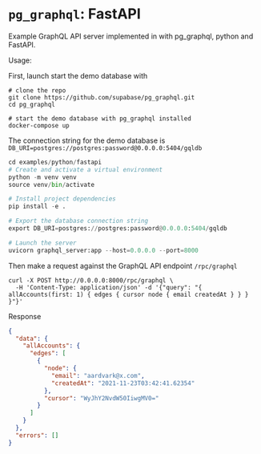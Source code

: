 # `pg_graphql`: FastAPI

Example GraphQL API server implemented in with pg_graphql, python and FastAPI.


Usage:

First, launch start the demo database with
```shell
# clone the repo
git clone https://github.com/supabase/pg_graphql.git
cd pg_graphql

# start the demo database with pg_graphql installed
docker-compose up
```

The connection string for the demo database is `DB_URI=postgres://postgres:password@0.0.0.0:5404/gqldb`


```python
cd examples/python/fastapi
# Create and activate a virtual environment
python -m venv venv
source venv/bin/activate

# Install project dependencies
pip install -e .

# Export the database connection string
export DB_URI=postgres://postgres:password@0.0.0.0:5404/gqldb

# Launch the server
uvicorn graphql_server:app --host=0.0.0.0 --port=8000
```

Then make a request against the GraphQL API endpoint `/rpc/graphql`

```shell
curl -X POST http://0.0.0.0:8000/rpc/graphql \
  -H 'Content-Type: application/json' -d '{"query": "{ allAccounts(first: 1) { edges { cursor node { email createdAt } } } }"}'
```

Response
```json
{
  "data": {
    "allAccounts": {
      "edges": [
        {
          "node": {
            "email": "aardvark@x.com",
            "createdAt": "2021-11-23T03:42:41.62354"
          },
          "cursor": "WyJhY2NvdW50IiwgMV0="
        }
      ]
    }
  },
  "errors": []
}
```
